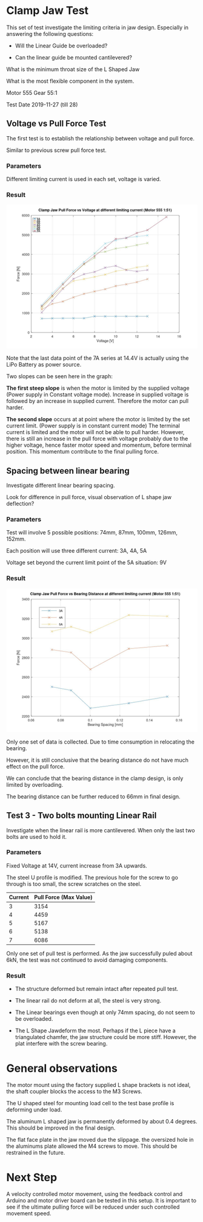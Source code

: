 # Clamp Jaw Test

This set of test investigate the limiting criteria in jaw design. Especially in answering the following questions:

- Will the Linear Guide be overloaded?

- Can the linear guide be mounted cantilevered?

What is the minimum throat size of the L Shaped Jaw

What is the most flexible component in the system.

Motor 555 Gear 55:1

Test Date 2019-11-27 (till 28)

## Voltage vs Pull Force Test

The first test is to establish the relationship between voltage and pull force.

Similar to previous screw pull force test.

### Parameters

Different limiting current is used in each set, voltage is varied.

### Result

![plot_torque_current_51](data_collection/test1/data/plot_torque_current_51.jpg)

Note that the last data point of the 7A series at 14.4V is actually using the LiPo Battery as power source.

Two slopes can be seen here in the graph:

**The first steep slope** is when the motor is limited by the supplied voltage (Power supply in Constant voltage mode). Increase in supplied voltage is followed by an increase in supplied current. Therefore the motor can pull harder.

**The second slope** occurs at at point where the motor is limited by the set current limit. (Power supply is in constant current mode) The terminal current is limited and the motor will not be able to pull harder. However, there is still an increase in the pull force with voltage probably due to the higher voltage, hence faster motor speed and momentum, before terminal position. This momentum contribute to the final pulling force. 





## Spacing between linear bearing

Investigate different linear bearing spacing.

Look for difference in pull force, visual observation of L shape jaw deflection?

### Parameters

Test will involve 5 possible positions: 74mm, 87mm, 100mm, 126mm, 152mm.

Each position will use three different current: 3A, 4A, 5A

Voltage set beyond the current limit point of the 5A situation: 9V

### Result

![plot_force_bearing_distance](data_collection/test2/plot_force_bearing_distance.jpg)

Only one set of data is collected. Due to time consumption in relocating the bearing.

However, it is still conclusive that the bearing distance do not have much effect on the pull force. 

We can conclude that the bearing distance in the clamp design, is only limited by overloading.

The bearing distance can be further reduced to 66mm in final design.

## Test 3 - Two bolts mounting Linear Rail

Investigate when the linear rail is more cantilevered. When only the last two bolts are used to hold it.

### Parameters

Fixed Voltage at 14V, current increase from 3A upwards.

The steel U profile is modified. The previous hole for the screw to go through is too small, the screw scratches on the steel.

| Current | Pull Force (Max Value) |
| ------- | ---------------------- |
| 3       | 3154                   |
| 4       | 4459                   |
| 5       | 5167                   |
| 6       | 5138                   |
| 7       | 6086                   |

Only one set of pull test is performed. As the jaw successfully puled about 6kN, the test was not continued to avoid damaging components.

### Result

- The structure deformed but remain intact after repeated pull test. 

- The linear rail do not deform at all, the steel is very strong.
- The Linear bearings even though at only 74mm spacing, do not seem to be overloaded.
- The L Shape Jawdeform the most. Perhaps if the L piece have a triangulated chamfer, the jaw structure could be more stiff. However, the plat interfere with the screw bearing.

# General observations

The motor mount using the factory supplied L shape brackets is not ideal, the shaft coupler blocks the access to the M3 Screws. 

The U shaped steel for mounting load cell to the test base profile is deforming under load.

The aluminum L shaped jaw is permanently deformed by about 0.4 degrees. This should be improved in the final design.

The flat face plate in the jaw moved due the slippage. the oversized hole in the aluminums plate  allowed the M4 screws to move.  This should be restrained in the future.

# Next Step

A velocity controlled motor movement, using the feedback control and Arduino and motor driver board can be tested in this setup. It is important to see if the ultimate pulling force will be reduced under such controlled movement speed.

